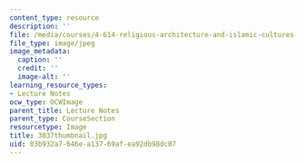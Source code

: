 ```yaml
---
content_type: resource
description: ''
file: /media/courses/4-614-religious-architecture-and-islamic-cultures-fall-2002/03b932a7646ea13769afea92db98dc07_3037thumbnail.jpg
file_type: image/jpeg
image_metadata:
  caption: ''
  credit: ''
  image-alt: ''
learning_resource_types:
- Lecture Notes
ocw_type: OCWImage
parent_title: Lecture Notes
parent_type: CourseSection
resourcetype: Image
title: 3037thumbnail.jpg
uid: 03b932a7-646e-a137-69af-ea92db98dc07
---
```

